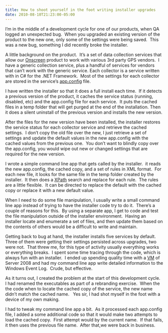 ```yaml
---
title: How to shoot yourself in the foot writing installer upgrades
date: 2010-08-10T21:23:00-05:00
---
```

I’m in the middle of a development cycle for one of our products, when QA logged an unexpected bug.  When you upgraded an existing version of the product to the new one, only some of the settings were being saved.  This was a new bug, something I did recently broke the installer.

A little background on the product.  It’s a set of data collection services that allow our [Onscreen](http://www.versatrans.com/products/versatrans_onscreen.cfm) product to work with various 3rd party GPS vendors.  I have a generic collection service, plus a handful of services for vendors that can’t work with the generic service. Each collector is a service written with in C# for the .NET Framework.  Most of the settings for each collector are stored in the service’s [app.config](http://msdn.microsoft.com/en-us/magazine/cc163812.aspx) file.

I have written the installer so that it does a full install each time.  If it detects a previous version of the product, it caches the service status (running, disabled, etc) and the app.config file for each service.  It puts the cached files in a temp folder that will get purged at the end of the installation. Then it does a silent uninstall of the previous version and installs the new version.

After the files for the new version have been installed, the installer restores the service status for each collector service and retrieve the cached settings.  I don’t copy the old file over the new, I just retrieve a set of settings and update the default values in the new app.config with the cached values from the previous one.  You don’t want to blindly copy over the app.config, you would wipe out new or changed settings that are required for the new version.

I wrote a simple command line app that gets called by the installer.  it reads the new app.config, the cached copy, and a set of rules in XML format.  For each new file, it looks for the same file in the temp folder created by the installer.  It then does a [XPath](http://en.wikipedia.org/wiki/XPath) search and replace for each rule.  The rules are a little flexible.  It can be directed to replace the default with the cached copy or replace it with a new default value.

When I need to do some file manipulation, I usually write a small command line app instead of trying to have the installer code try to do it.  There’s a couple of reasons for this.  By using a separate app, I get to code and test the file manipulation outside of the installer environment.  Having an installer locate and enumerate a set of files, and then update them based on the contents of others would be a difficult to write and maintain.

Getting back to bug at hand, the installer installs five services by default.  Three of them were getting their settings persisted across upgrades, two were not.  That threw me, for this type of activity usually everything works or everything breaks.  I spent some time tracing through the code, which is always fun with an installer.  I ended up spending quality time with a [VM](http://en.wikipedia.org/wiki/Virtual_machine) of Server 2008 and had my command line app write detailed information to the Windows Event Log.  Crude, but effective.

As it turns out, I created the problem at the start of this development cycle.  I had renamed the executables as part of a rebranding exercise.  When the the code when to locate the cached copy of the service, the new name didn’t match the cached name.   Yes sir, I had shot myself in the foot with a device of my own making.  

I had to tweak my command line app a bit.  As it processed each app.config file, I added a some additional code so that it would make two attempts to load the cached copy.  First attempt would by the current name.  If that fails, it then uses the previous file name.  After that,we were back in business.
